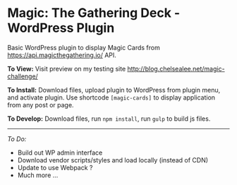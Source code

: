 # Magic: The Gathering Deck - WordPress Plugin

Basic WordPress plugin to display Magic Cards from https://api.magicthegathering.io/ API.

__To View:__ Visit preview on my testing site http://blog.chelsealee.net/magic-challenge/

__To Install:__ Download files, upload plugin to WordPress from plugin menu, and activate plugin. Use shortcode `[magic-cards]` to display application from any post or page.

__To Develop:__ Download files, run `npm install`, run `gulp` to build js files.

***



*To Do:*
- Build out WP admin interface
- Download vendor scripts/styles and load locally (instead of CDN)
- Update to use Webpack ?
- Much more ...